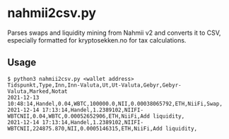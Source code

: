# nahmii2csv.py

Parses swaps and liquidity mining from Nahmii v2 and converts it to CSV, especially formatted for kryptosekken.no for tax calculations.

## Usage

```
$ python3 nahmii2csv.py <wallet address>
Tidspunkt,Type,Inn,Inn-Valuta,Ut,Ut-Valuta,Gebyr,Gebyr-Valuta,Marked,Notat
2021-12-13 10:48:14,Handel,0.04,WBTC,100000.0,NII,0.00038065792,ETH,NiiFi,Swap,
2021-12-14 17:13:14,Handel,1.2389102,NIIFI-WBTCNII,0.04,WBTC,0.00052652906,ETH,NiiFi,Add liquidity,
2021-12-14 17:13:14,Handel,1.2389102,NIIFI-WBTCNII,224875.870,NII,0.0005146315,ETH,NiiFi,Add liquidity,
```
